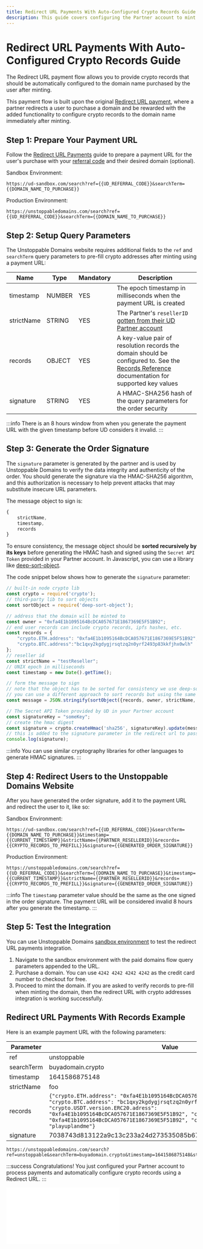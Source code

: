 ```yaml
---
title: Redirect URL Payments With Auto-Configured Crypto Records Guide | UD Developer Portal
description: This guide covers configuring the Partner account to mint paid domains and automatically pre-fill crypto records using the redirect URL payment processing flow.
---
```


# Redirect URL Payments With Auto-Configured Crypto Records Guide

The Redirect URL payment flow allows you to provide crypto records that should be automatically configured to the domain name purchased by the user after minting.

This payment flow is built upon the original [Redirect URL payment](redirect-url-payments.md), where a partner redirects a user to purchase a domain and be rewarded with the added functionality to configure crypto records to the domain name immediately after minting.

<!-- ## Prerequisites

* Your Unstoppable Domains [referral code](/partner/partner-integration-guides/redirect-url-payments.md#step-1-retrieve-your-ud-referral-code)
* The wallet address the domain will be minted to (owned by the user) -->

## Step 1: Prepare Your Payment URL

Follow the [Redirect URL Payments](redirect-url-payments.md) guide to prepare a payment URL for the user's purchase with your [referral code](redirect-url-payments.md#step-1-retrieve-your-ud-referral-code) and their desired domain (optional).

Sandbox Environment:

```
https://ud-sandbox.com/search?ref={{UD_REFERRAL_CODE}}&searchTerm={{DOMAIN_NAME_TO_PURCHASE}}
```

Production Environment:

```
https://unstoppabledomains.com/search?ref={{UD_REFERRAL_CODE}}&searchTerm={{DOMAIN_NAME_TO_PURCHASE}}
```

## Step 2: Setup Query Parameters

The Unstoppable Domains website requires additional fields to the `ref` and `searchTerm` query parameters to pre-fill crypto addresses after minting using a payment URL:

| Name | Type | Mandatory | Description |
| - | - | - | - |
| timestamp | NUMBER | YES | The epoch timestamp in milliseconds when the payment URL is created |
| strictName | STRING | YES | The Partner's `resellerID` [gotten from their UD Partner account](/partner/integration-paths.md#step-2-locate-your-reseller-id) |
| records | OBJECT | YES | A key-value pair of resolution records the domain should be configured to. See the [Records Reference](/developer-toolkit/reference/records-reference.md) documentation for supported key values |
| signature | STRING | YES | A HMAC-SHA256 hash of the query parameters for the order security |

:::info
There is an 8 hours window from when you generate the payment URL with the given timestamp before UD considers it invalid.
:::

## Step 3: Generate the Order Signature

The `signature` parameter is generated by the partner and is used by Unstoppable Domains to verify the data integrity and authenticity of the order. You should generate the signature via the HMAC-SHA256 algorithm, and this authorization is necessary to help prevent attacks that may substitute insecure URL parameters.

The message object to sign is:

```javascript
{
	strictName,
	timestamp,
	records
}
```

To ensure consistency, the message object should be **sorted recursively by its keys** before generating the HMAC hash and signed using the `Secret API Token` provided in your Partner account. In Javascript, you can use a library like [deep-sort-object](https://www.npmjs.com/package/deep-sort-object).

The code snippet below shows how to generate the `signature` parameter:

```javascript
// built-in node crypto lib
const crypto = require('crypto');
// third-party lib to sort objects
const sortObject = require('deep-sort-object');

// address that the domain will be minted to
const owner = "0xfa4E1b1095164BcDCA057671E1867369E5F51B92";
// end user records can include crypto records, ipfs hashes, etc.
const records = {
    "crypto.ETH.address": "0xfa4E1b1095164BcDCA057671E1867369E5F51B92",
    "crypto.BTC.address":"bc1qxy2kgdygjrsqtzq2n0yrf2493p83kkfjhx0wlh"
};
// reseller id
const strictName = "testReseller";
// UNIX epoch in milliseconds
const timestamp = new Date().getTime();

// form the message to sign
// note that the object has to be sorted for consistency we use deep-sort-object to verify signatures.
// you can use a different approach to sort records but using the same library to sort ensures that the signatures will match.
const message = JSON.stringify(sortObject({records, owner, strictName, timestamp}));

// The Secret API Token provided by UD in your Partner account
const signatureKey = "someKey";
// create the hmac digest
const signature = crypto.createHmac('sha256', signatureKey).update(message).digest('hex');
// this is added to the signature parameter in the redirect url to pass crypto records to UD
console.log(signature);
```

:::info
You can use similar cryptography libraries for other languages to generate HMAC signatures.
:::

## Step 4: Redirect Users to the Unstoppable Domains Website

After you have generated the order signature, add it to the payment URL and redirect the user to it, like so:

Sandbox Environment:

```
https://ud-sandbox.com/search?ref={{UD_REFERRAL_CODE}}&searchTerm={{DOMAIN_NAME_TO_PURCHASE}}&timestamp={{CURRENT_TIMESTAMP}}&strictName={{PARTNER_RESELLERID}}&records={{CRYPTO_RECORDS_TO_PREFILL}}&signature={{GENERATED_ORDER_SIGNATURE}}
```

Production Environment:

```
https://unstoppabledomains.com/search?ref={{UD_REFERRAL_CODE}}&searchTerm={{DOMAIN_NAME_TO_PURCHASE}}&timestamp={{CURRENT_TIMESTAMP}}&strictName={{PARTNER_RESELLERID}}&records={{CRYPTO_RECORDS_TO_PREFILL}}&signature={{GENERATED_ORDER_SIGNATURE}}
```

:::info
The `timestamp` parameter value should be the same as the one signed in the order signature. The payment URL will be considered invalid 8 hours after you generate the timestamp.
:::

## Step 5: Test the Integration

You can use Unstoppable Domains [sandbox environment](/partner/set-up-sandbox-for-testing.md) to test the redirect URL payments integration.

1. Navigate to the sandbox environment with the paid domains flow query parameters appended to the URL.
2. Purchase a domain. You can use `4242 4242 4242 4242` as the credit card number to checkout for free.
3. Proceed to mint the domain. If you are asked to verify records to pre-fill when minting the domain, then the redirect URL with crypto addresses integration is working successfully.

## Redirect URL Payments With Records Example

Here is an example payment URL with the following parameters:

| Parameter | Value |
| - | - |
| ref | unstoppable |
| searchTerm | buyadomain.crypto |
| timestamp | 1641586875148 |
| strictName | foo |
| records | `{"crypto.ETH.address": "0xfa4E1b1095164BcDCA057671E1867369E5F51B92", "crypto.BTC.address": "bc1qxy2kgdygjrsqtzq2n0yrf2493p83kkfjhx0wlh", "crypto.USDT.version.ERC20.adress": "0xfa4E1b1095164BcDCA057671E1867369E5F51B92", "crypto.DAI.address": "0xfa4E1b1095164BcDCA057671E1867369E5F51B92", "crypto.EOS.address": "playuplandme"}` |
| signature | 7038743d813122a9c13c233a24d273535085b67d9a92db5c86669f45ec14b5f2 |

```
https://unstoppabledomains.com/search?ref=unstoppable&searchTerm=buyadomain.crypto&timestamp=1641586875148&strictName=foo&records=%7B%22crypto.ETH.address%22%3A%220xfa4E1b1095164BcDCA057671E1867369E5F51B92%22%2C%22crypto.BTC.address%22%3A%22bc1qxy2kgdygjrsqtzq2n0yrf2493p83kkfjhx0wlh%22%2C%22crypto.USDT.version.ERC20.address%22%3A%220xfa4E1b1095164BcDCA057671E1867369E5F51B92%22%2C%22crypto.DAI.address%22%3A%220xfa4E1b1095164BcDCA057671E1867369E5F51B92%22%2C%22crypto.EOS.address%22%3A%22playuplandme%22%7D&signature=7038743d813122a9c13c233a24d273535085b67d9a92db5c86669f45ec14b5f2
```

:::success Congratulations!
You just configured your Partner account to process payments and automatically configure crypto records using a Redirect URL.
:::

<embed src="/snippets/_discord.md" />
